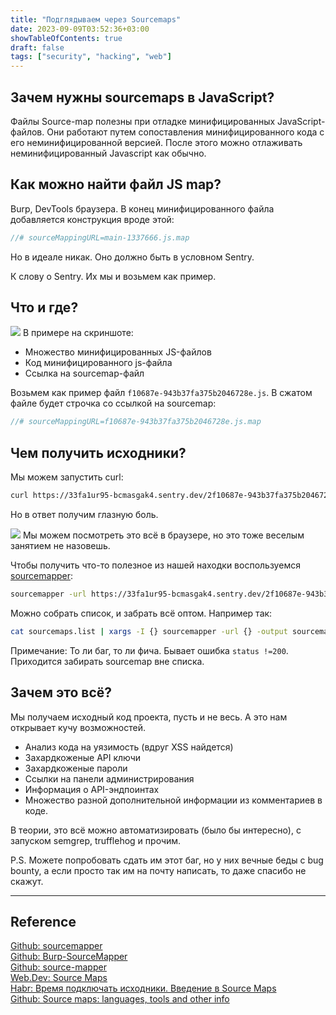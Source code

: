 ```yaml
---
title: "Подглядываем через Sourcemaps"
date: 2023-09-09T03:52:36+03:00
showTableOfContents: true
draft: false
tags: ["security", "hacking", "web"]
---
```


## Зачем нужны sourcemaps в JavaScript?
Файлы Source-map полезны при отладке минифицированных JavaScript-файлов. 
Они работают путем сопоставления минифицированного кода с его неминифицированной версией. После этого можно отлаживать неминифицированный Javascript как обычно.
<!--more-->
## Как можно найти файл JS map?
Burp, DevTools браузера.
В конец минифицированного файла добавляется конструкция вроде этой:
```js
//# sourceMappingURL=main-1337666.js.map
```
Но в идеале никак. Оно должно быть в условном Sentry.

К слову о Sentry. Их мы и возьмем как пример.

## Что и где?
![](../../static/20230909030605.png)
В примере на скриншоте: 
- Множество минифицированных  JS-файлов
- Код минифицированного js-файла
- Ссылка на sourcemap-файл

Возьмем как пример файл `f10687e-943b37fa375b2046728e.js`.
В сжатом файле будет строчка со ссылкой на sourcemap:
```js
//# sourceMappingURL=f10687e-943b37fa375b2046728e.js.map
```

## Чем получить исходники?
Мы можем запустить curl:
```bash
curl https://33fa1ur95-bcmasgak4.sentry.dev/2f10687e-943b37fa375b2046728e.js.map -o test.js
```
Но в ответ получим глазную боль.

![](../../static/20230909034129.png)
Мы можем посмотреть это всё в браузере, но это тоже веселым занятием не назовешь.

Чтобы получить что-то полезное из нашей находки воспользуемся [sourcemapper](https://github.com/denandz/sourcemapper):
```bash
sourcemapper -url https://33fa1ur95-bcmasgak4.sentry.dev/2f10687e-943b37fa375b2046728e.js.map -output sourcemaps
```

Можно собрать список, и забрать всё оптом.
Например так:
```bash
cat sourcemaps.list | xargs -I {} sourcemapper -url {} -output sourcemaps
```

Примечание:
То ли баг, то ли фича. Бывает ошибка `status !=200`. Приходится забирать sourcemap вне списка.


## Зачем это всё?
Мы получаем исходный код проекта, пусть и не весь. А это нам открывает кучу возможностей.
- Анализ кода на уязимость (вдруг XSS найдется)
- Захардкоженые API ключи
- Захардкоженые пароли
- Ссылки на панели администрирования
- Информация о API-эндпоинтах
- Множество разной дополнительной информации из комментариев в коде.

В теории, это всё можно автоматизировать (было бы интересно), с запуском semgrep, trufflehog и прочим.

P.S. Можете попробовать сдать им этот баг, но у них вечные беды с bug bounty, а если просто так им на почту написать, то даже спасибо не скажут.

---
## Reference  
[Github: sourcemapper](https://github.com/denandz/sourcemapper)  
[Github: Burp-SourceMapper](https://github.com/yg-ht/Burp-SourceMapper)  
[Github: source-mapper](https://github.com/portswigger/source-mapper)  
[Web.Dev: Source Maps](https://web.dev/source-maps/)  
[Habr: Время подключать исходники. Введение в Source Maps](https://habr.com/ru/articles/178743/)  
[Github: Source maps: languages, tools and other info](https://github.com/ryanseddon/source-map/wiki/Source-maps:-languages,-tools-and-other-info)  